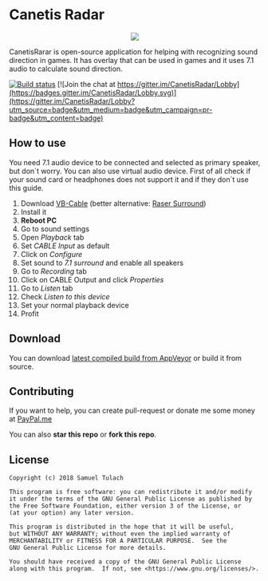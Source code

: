 ﻿# Canetis Radar
<p align="center">
    <img src="https://i.imgur.com/V4iRCq5.png">
</p>
CanetisRarar is open-source application for helping with recognizing sound direction in games. It has overlay that can be used in games and it uses 7.1 audio to calculate sound direction.

[![Build status](https://ci.appveyor.com/api/projects/status/6ohnn5stgvsjj0of?svg=true)](https://ci.appveyor.com/project/SamuelTulach/canetisradar) [![Join the chat at https://gitter.im/CanetisRadar/Lobby](https://badges.gitter.im/CanetisRadar/Lobby.svg)](https://gitter.im/CanetisRadar/Lobby?utm_source=badge&utm_medium=badge&utm_campaign=pr-badge&utm_content=badge) 

## How to use
You need 7.1 audio device to be connected and selected as primary speaker, but don´t worry. You can also use virtual audio device. First of all check if your sound card or headphones does not support it and if they don´t use this guide.

 1. Download [VB-Cable](https://www.vb-audio.com/Cable/) (better alternative: [Raser Surround](https://www.razer.com/surround))
 2. Install it
 3. **Reboot PC**
 4. Go to sound settings 
 5. Open *Playback* tab
 6. Set *CABLE Input* as default
 7. Click on *Configure*
 8. Set sound to *7.1 surround* and enable all speakers
 9. Go to *Recording* tab
 10. Click on CABLE Output and click *Properties*
 11. Go to *Listen* tab
 12. Check *Listen to this device*
 13. Set your normal playback device
 14. Profit
 

## Download
You can download [latest compiled build from AppVeyor](https://ci.appveyor.com/project/SamuelTulach/canetisradar/build/artifacts) or build it from source.

## Contributing
If you want to help, you can create pull-request or donate me some money at [PayPal.me](paypal.me/SamuelTulach)

You can also **star this repo** or **fork this repo**.

## License

    Copyright (c) 2018 Samuel Tulach
    
    This program is free software: you can redistribute it and/or modify
    it under the terms of the GNU General Public License as published by
    the Free Software Foundation, either version 3 of the License, or
    (at your option) any later version.
    
    This program is distributed in the hope that it will be useful,
    but WITHOUT ANY WARRANTY; without even the implied warranty of
    MERCHANTABILITY or FITNESS FOR A PARTICULAR PURPOSE.  See the
    GNU General Public License for more details.
    
    You should have received a copy of the GNU General Public License
    along with this program.  If not, see <https://www.gnu.org/licenses/>.

 

